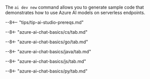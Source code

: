 The `ai dev new` command allows you to generate sample code that demonstrates how to use Azure AI models on serverless endpoints.

--8<-- "tips/tip-ai-studio-prereqs.md"

--8<- "azure-ai-chat-basics/cs/tab.md"

--8<- "azure-ai-chat-basics/go/tab.md"

--8<- "azure-ai-chat-basics/java/tab.md"

--8<- "azure-ai-chat-basics/js/tab.md"

--8<- "azure-ai-chat-basics/py/tab.md"
